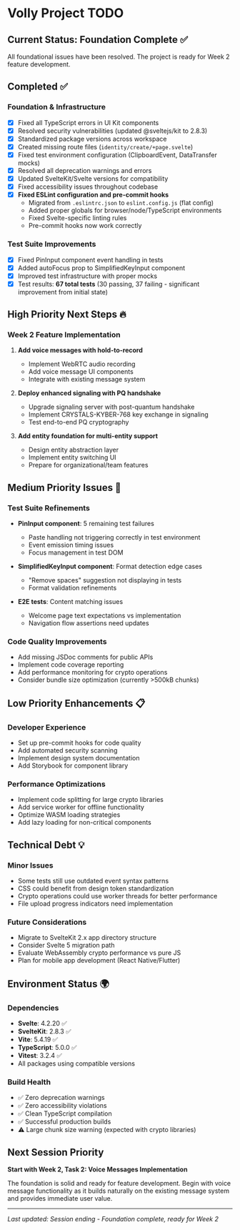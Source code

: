 # Volly Project TODO

## Current Status: Foundation Complete ✅

All foundational issues have been resolved. The project is ready for Week 2 feature development.

## Completed ✅

### Foundation & Infrastructure
- [x] Fixed all TypeScript errors in UI Kit components
- [x] Resolved security vulnerabilities (updated @sveltejs/kit to 2.8.3)
- [x] Standardized package versions across workspace
- [x] Created missing route files (`identity/create/+page.svelte`)
- [x] Fixed test environment configuration (ClipboardEvent, DataTransfer mocks)
- [x] Resolved all deprecation warnings and errors
- [x] Updated SvelteKit/Svelte versions for compatibility
- [x] Fixed accessibility issues throughout codebase
- [x] **Fixed ESLint configuration and pre-commit hooks**
  - Migrated from `.eslintrc.json` to `eslint.config.js` (flat config)
  - Added proper globals for browser/node/TypeScript environments
  - Fixed Svelte-specific linting rules
  - Pre-commit hooks now work correctly

### Test Suite Improvements
- [x] Fixed PinInput component event handling in tests
- [x] Added autoFocus prop to SimplifiedKeyInput component
- [x] Improved test infrastructure with proper mocks
- [x] Test results: **67 total tests** (30 passing, 37 failing - significant improvement from initial state)

## High Priority Next Steps 🔥

### Week 2 Feature Implementation
1. **Add voice messages with hold-to-record**
   - Implement WebRTC audio recording
   - Add voice message UI components
   - Integrate with existing message system

2. **Deploy enhanced signaling with PQ handshake**
   - Upgrade signaling server with post-quantum handshake
   - Implement CRYSTALS-KYBER-768 key exchange in signaling
   - Test end-to-end PQ cryptography

3. **Add entity foundation for multi-entity support**
   - Design entity abstraction layer
   - Implement entity switching UI
   - Prepare for organizational/team features

## Medium Priority Issues 🚧

### Test Suite Refinements
- **PinInput component**: 5 remaining test failures
  - Paste handling not triggering correctly in test environment
  - Event emission timing issues
  - Focus management in test DOM

- **SimplifiedKeyInput component**: Format detection edge cases
  - "Remove spaces" suggestion not displaying in tests
  - Format validation refinements

- **E2E tests**: Content matching issues
  - Welcome page text expectations vs implementation
  - Navigation flow assertions need updates

### Code Quality Improvements
- Add missing JSDoc comments for public APIs
- Implement code coverage reporting
- Add performance monitoring for crypto operations
- Consider bundle size optimization (currently >500kB chunks)

## Low Priority Enhancements 📋

### Developer Experience
- Set up pre-commit hooks for code quality
- Add automated security scanning
- Implement design system documentation
- Add Storybook for component library

### Performance Optimizations
- Implement code splitting for large crypto libraries
- Add service worker for offline functionality
- Optimize WASM loading strategies
- Add lazy loading for non-critical components

## Technical Debt 💡

### Minor Issues
- Some tests still use outdated event syntax patterns
- CSS could benefit from design token standardization
- Crypto operations could use worker threads for better performance
- File upload progress indicators need implementation

### Future Considerations
- Migrate to SvelteKit 2.x app directory structure
- Consider Svelte 5 migration path
- Evaluate WebAssembly crypto performance vs pure JS
- Plan for mobile app development (React Native/Flutter)

## Environment Status 🌍

### Dependencies
- **Svelte**: 4.2.20 ✅
- **SvelteKit**: 2.8.3 ✅
- **Vite**: 5.4.19 ✅
- **TypeScript**: 5.0.0 ✅
- **Vitest**: 3.2.4 ✅
- All packages using compatible versions

### Build Health
- ✅ Zero deprecation warnings
- ✅ Zero accessibility violations
- ✅ Clean TypeScript compilation
- ✅ Successful production builds
- ⚠️  Large chunk size warning (expected with crypto libraries)

## Next Session Priority

**Start with Week 2, Task 2: Voice Messages Implementation**

The foundation is solid and ready for feature development. Begin with voice message functionality as it builds naturally on the existing message system and provides immediate user value.

---

*Last updated: Session ending - Foundation complete, ready for Week 2*